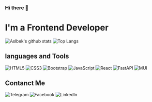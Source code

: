 ### Hi there 👋


# I'm a Frontend Developer


![Aslbek's github stats ](https://github-readme-stats.vercel.app/api?username=PulatovAslbek&show_icons=true&theme=chartreuse-dark) ![Top Langs](https://github-readme-stats.vercel.app/api/top-langs/?username=PulatovAslbek&layout=compact)
 ## languages and Tools
 ![HTML5](https://img.shields.io/badge/html5-%23E34F26.svg?style=for-the-badge&logo=html5&logoColor=white)  ![CSS3](https://img.shields.io/badge/css3-%231572B6.svg?style=for-the-badge&logo=css3&logoColor=white)  ![Bootstrap](https://img.shields.io/badge/bootstrap-%23563D7C.svg?style=for-the-badge&logo=bootstrap&logoColor=white)  ![JavaScript](https://img.shields.io/badge/javascript-%23323330.svg?style=for-the-badge&logo=javascript&logoColor=%23F7DF1E)  ![React](https://img.shields.io/badge/react-%2320232a.svg?style=for-the-badge&logo=react&logoColor=%2361DAFB)  ![FastAPI](https://img.shields.io/badge/FastAPI-005571?style=for-the-badge&logo=fastapi)  ![MUI](https://img.shields.io/badge/MUI-%230081CB.svg?style=for-the-badge&logo=material-ui&logoColor=white) 

## Contanct Me 
![Telegram](https://img.shields.io/badge/Telegram-2CA5E0?style=for-the-badge&logo=telegram&logoColor=white)  ![Facebook](https://img.shields.io/badge/Facebook-%231877F2.svg?style=for-the-badge&logo=Facebook&logoColor=white)  ![LinkedIn](https://img.shields.io/badge/linkedin-%230077B5.svg?style=for-the-badge&logo=linkedin&logoColor=white)
 
  
  

<!--
**PulatovAslbek/PulatovAslbek** is a ✨ _special_ ✨ repository because its `README.md` (this file) appears on your GitHub profile.

Here are some ideas to get you started:

- 🔭 I’m currently working on ...
- 🌱 I’m currently learning ...
- 👯 I’m looking to collaborate on ...
- 🤔 I’m looking for help with ...
- 💬 Ask me about ...
- 📫 How to reach me: ...
- 😄 Pronouns: ...
- ⚡ Fun fact: ...
-->
